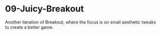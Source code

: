 # 09-Juicy-Breakout
Another iteration of Breakout, where the focus is on small aesthetic tweaks to create a better game.
